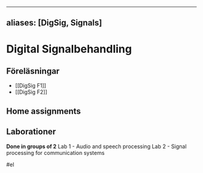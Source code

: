
---
aliases: [DigSig, Signals]
---

# Digital Signalbehandling


## Föreläsningar
- [[DigSig F1]]
- [[DigSig F2]]

## Home assignments


## Laborationer
**Done in groups of 2**
Lab 1 - Audio and speech processing
Lab 2 - Signal processing for communication systems

#el 